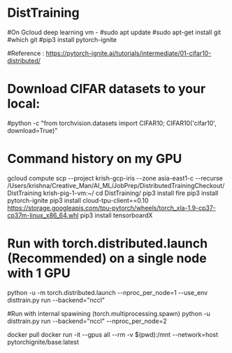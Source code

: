# DistTraining
#On Gcloud deep learning vm -
#sudo apt update
#sudo apt-get install git
#which git
#pip3 install pytorch-ignite

#Reference : https://pytorch-ignite.ai/tutorials/intermediate/01-cifar10-distributed/

# Download CIFAR datasets to your local:
#python -c "from torchvision.datasets import CIFAR10; CIFAR10('cifar10', download=True)"   


Command history on my GPU
==========================
gcloud compute scp --project krish-gcp-iris --zone asia-east1-c --recurse /Users/krishna/Creative_Man/AI_ML/JobPrep/DistributedTrainingCheckout/DistTraining krish-pig-1-vm:~/
cd DistTraining/
pip3 install fire
pip3 install pytorch-ignite
pip3 install cloud-tpu-client==0.10 https://storage.googleapis.com/tpu-pytorch/wheels/torch_xla-1.9-cp37-cp37m-linux_x86_64.whl
pip3 install tensorboardX
# Run with torch.distributed.launch (Recommended) on a single node with 1 GPU
python -u -m torch.distributed.launch --nproc_per_node=1 --use_env disttrain.py run --backend="nccl"

#Run with internal spawining (torch.multiprocessing.spawn)
python -u disttrain.py run --backend="nccl" --nproc_per_node=2



docker pull 
docker run -it --gpus all --rm -v $(pwd):/mnt --network=host pytorchignite/base:latest